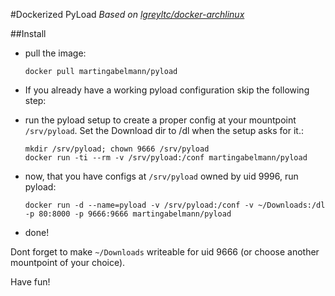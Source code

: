 #Dockerized PyLoad
_Based on [lgreyltc/docker-archlinux](https://github.com/greyltc/docker-archlinux)_

##Install

* pull the image:

    ```
    docker pull martingabelmann/pyload
    ```
* If you already have a working pyload configuration skip the following step:
* run the pyload setup to create a proper config at your mountpoint ``/srv/pyload``. Set the Download dir to /dl when the setup asks for it.:

    ```
    mkdir /srv/pyload; chown 9666 /srv/pyload
    docker run -ti --rm -v /srv/pyload:/conf martingabelmann/pyload
    ```
* now, that you have configs at ``/srv/pyload`` owned by uid 9996, run pyload:

    ```
    docker run -d --name=pyload -v /srv/pyload:/conf -v ~/Downloads:/dl -p 80:8000 -p 9666:9666 martingabelmann/pyload
    ```
* done!

Dont forget to make ``~/Downloads`` writeable for uid 9666 (or choose another mountpoint of your choice).
  
  
Have fun!

